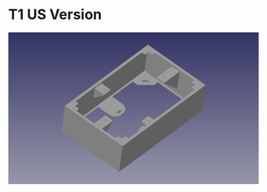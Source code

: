 # T1 US Version
![Sonoff T1 EU](https://github.com/mgafner/3d-printing/raw/master/sonoff/Aufputz_Einfach_US/sonoff-t1-aufputz-us.png)

